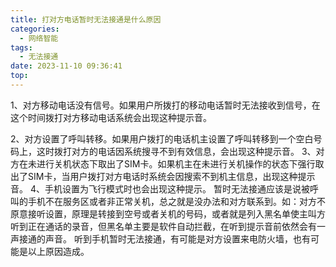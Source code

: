 ```yaml
---
title: 打对方电话暂时无法接通是什么原因
categories:
  - 网络智能
tags:
  - 无法接通
date: 2023-11-10 09:36:41
top:
---
```

1、对方移动电话没有信号。如果用户所拨打的移动电话暂时无法接收到信号，在这个时间拨打对方移动电话系统会出现这种提示音。
<!--more-->
2、对方设置了呼叫转移。如果用户拨打的电话机主设置了呼叫转移到一个空白号码上，这时拨打对方的电话因系统搜寻不到有效信息，会出现这种提示音。
3、对方在未进行关机状态下取出了SIM卡。如果机主在未进行关机操作的状态下强行取出了SIM卡，当用户拨打对方电话时系统会因搜索不到机主信息，出现这种提示音。
4、手机设置为飞行模式时也会出现这种提示。
暂时无法接通应该是说被呼叫的手机不在服务区或者非正常关机，总之就是没办法和对方联系到。如：对方不原意接听设置，原理是转接到空号或者关机的号码，或者就是列入黑名单使主叫方听到正在通话的录音，但黑名单主要是软件自动拦截，在听到提示音前依然会有一声接通的声音。
听到手机暂时无法接通，有可能是对方设置来电防火墙，也有可能是以上原因造成。